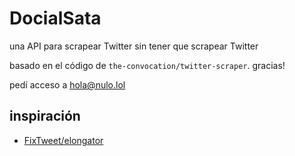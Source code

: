 # DocialSata

una API para scrapear Twitter sin tener que scrapear Twitter

basado en el código de `the-convocation/twitter-scraper`. gracias!

pedí acceso a [hola@nulo.lol](mailto:hola@nulo.lol)

## inspiración

- [FixTweet/elongator](https://github.com/FixTweet/elongator)
